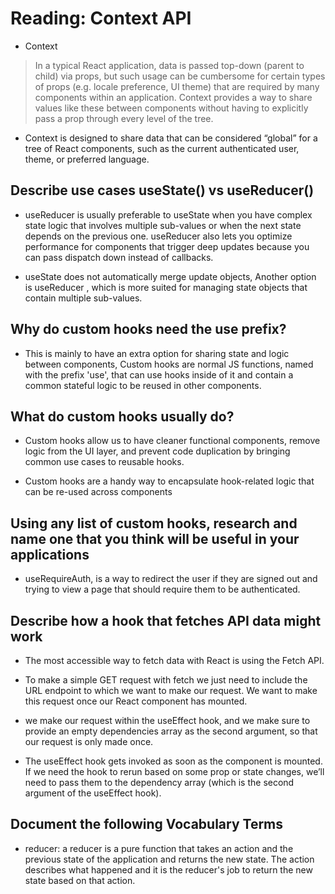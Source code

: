 # Reading: Context API

* Context
>
> In a typical React application, data is passed top-down (parent to child) via props, but such usage can be cumbersome for certain types of props (e.g. locale preference, UI theme) that are required by many components within an application. Context provides a way to share values like these between components without having to explicitly pass a prop through every level of the tree.
>

* Context is designed to share data that can be considered “global” for a tree of React components, such as the current authenticated user, theme, or preferred language.

## Describe use cases useState() vs useReducer()

* useReducer is usually preferable to useState when you have complex state logic that involves multiple sub-values or when the next state depends on the previous one. useReducer also lets you optimize performance for components that trigger deep updates because you can pass dispatch down instead of callbacks.

* useState does not automatically merge update objects, Another option is useReducer , which is more suited for managing state objects that contain multiple sub-values.

## Why do custom hooks need the use prefix?

* This is mainly to have an extra option for sharing state and logic between components, Custom hooks are normal JS functions, named with the prefix 'use', that can use hooks inside of it and contain a common stateful logic to be reused in other components.

## What do custom hooks usually do?

* Custom hooks allow us to have cleaner functional components, remove logic from the UI layer, and prevent code duplication by bringing common use cases to reusable hooks.

* Custom hooks are a handy way to encapsulate hook-related logic that can be re-used across components

## Using any list of custom hooks, research and name one that you think will be useful in your applications

* useRequireAuth,  is a way to redirect the user if they are signed out and trying to view a page that should require them to be authenticated.

## Describe how a hook that fetches API data might work

* The most accessible way to fetch data with React is using the Fetch API.

* To make a simple GET request with fetch we just need to include the URL endpoint to which we want to make our request. We want to make this request once our React component has mounted.

* we make our request within the useEffect hook, and we make sure to provide an empty dependencies array as the second argument, so that our request is only made once.

* The useEffect hook gets invoked as soon as the component is mounted. If we need the hook to rerun based on some prop or state changes, we’ll need to pass them to the dependency array (which is the second argument of the useEffect hook).

## Document the following Vocabulary Terms

* reducer: a reducer is a pure function that takes an action and the previous state of the application and returns the new state. The action describes what happened and it is the reducer's job to return the new state based on that action.
